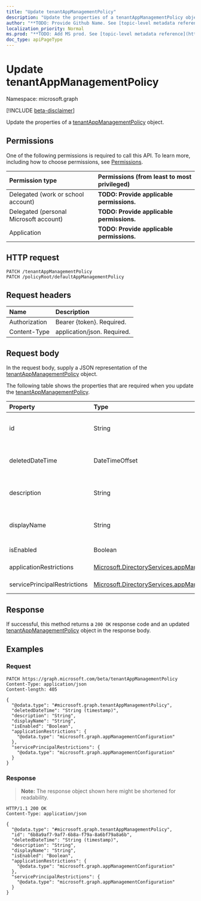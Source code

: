```yaml
---
title: "Update tenantAppManagementPolicy"
description: "Update the properties of a tenantAppManagementPolicy object."
author: "**TODO: Provide Github Name. See [topic-level metadata reference](https://msgo.azurewebsites.net/add/document/guidelines/metadata.html#topic-level-metadata)**"
localization_priority: Normal
ms.prod: "**TODO: Add MS prod. See [topic-level metadata reference](https://msgo.azurewebsites.net/add/document/guidelines/metadata.html#topic-level-metadata)**"
doc_type: apiPageType
---
```


# Update tenantAppManagementPolicy
Namespace: microsoft.graph

[!INCLUDE [beta-disclaimer](../../includes/beta-disclaimer.md)]

Update the properties of a [tenantAppManagementPolicy](../resources/tenantappmanagementpolicy.md) object.

## Permissions
One of the following permissions is required to call this API. To learn more, including how to choose permissions, see [Permissions](/graph/permissions-reference).

|Permission type|Permissions (from least to most privileged)|
|:---|:---|
|Delegated (work or school account)|**TODO: Provide applicable permissions.**|
|Delegated (personal Microsoft account)|**TODO: Provide applicable permissions.**|
|Application|**TODO: Provide applicable permissions.**|

## HTTP request

<!-- {
  "blockType": "ignored"
}
-->
``` http
PATCH /tenantAppManagementPolicy
PATCH /policyRoot/defaultAppManagementPolicy
```

## Request headers
|Name|Description|
|:---|:---|
|Authorization|Bearer {token}. Required.|
|Content-Type|application/json. Required.|

## Request body
In the request body, supply a JSON representation of the [tenantAppManagementPolicy](../resources/tenantappmanagementpolicy.md) object.

The following table shows the properties that are required when you update the [tenantAppManagementPolicy](../resources/tenantappmanagementpolicy.md).

|Property|Type|Description|
|:---|:---|:---|
|id|String|**TODO: Add Description** Inherited from [directoryObject](../resources/directoryobject.md)|
|deletedDateTime|DateTimeOffset|**TODO: Add Description** Inherited from [directoryObject](../resources/directoryobject.md)|
|description|String|**TODO: Add Description** Inherited from [policyBase](../resources/policybase.md)|
|displayName|String|**TODO: Add Description** Inherited from [policyBase](../resources/policybase.md)|
|isEnabled|Boolean|**TODO: Add Description**|
|applicationRestrictions|[Microsoft.DirectoryServices.appManagementConfiguration](../resources/appmanagementconfiguration.md)|**TODO: Add Description**|
|servicePrincipalRestrictions|[Microsoft.DirectoryServices.appManagementConfiguration](../resources/appmanagementconfiguration.md)|**TODO: Add Description**|



## Response

If successful, this method returns a `200 OK` response code and an updated [tenantAppManagementPolicy](../resources/tenantappmanagementpolicy.md) object in the response body.

## Examples

### Request
<!-- {
  "blockType": "request",
  "name": "update_tenantappmanagementpolicy"
}
-->
``` http
PATCH https://graph.microsoft.com/beta/tenantAppManagementPolicy
Content-Type: application/json
Content-length: 405

{
  "@odata.type": "#microsoft.graph.tenantAppManagementPolicy",
  "deletedDateTime": "String (timestamp)",
  "description": "String",
  "displayName": "String",
  "isEnabled": "Boolean",
  "applicationRestrictions": {
    "@odata.type": "microsoft.graph.appManagementConfiguration"
  },
  "servicePrincipalRestrictions": {
    "@odata.type": "microsoft.graph.appManagementConfiguration"
  }
}
```


### Response
>**Note:** The response object shown here might be shortened for readability.
<!-- {
  "blockType": "response",
  "truncated": true
}
-->
``` http
HTTP/1.1 200 OK
Content-Type: application/json

{
  "@odata.type": "#microsoft.graph.tenantAppManagementPolicy",
  "id": "6b8a9af7-9af7-6b8a-f79a-8a6bf79a8a6b",
  "deletedDateTime": "String (timestamp)",
  "description": "String",
  "displayName": "String",
  "isEnabled": "Boolean",
  "applicationRestrictions": {
    "@odata.type": "microsoft.graph.appManagementConfiguration"
  },
  "servicePrincipalRestrictions": {
    "@odata.type": "microsoft.graph.appManagementConfiguration"
  }
}
```

